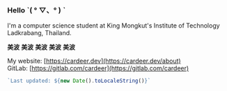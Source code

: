 ### Hello ˋ( ° ▽、° ) ˋ
I'm a computer science student at King Mongkut's Institute of Technology Ladkrabang, Thailand.

**美波** **美波** **美波** **美波** **美波**

My website: [https://cardeer.dev](https://cardeer.dev/about)  
GitLab: [https://gitlab.com/cardeer](https://gitlab.com/cardeer)

```js
`Last updated: ${new Date().toLocaleString()}`
```
